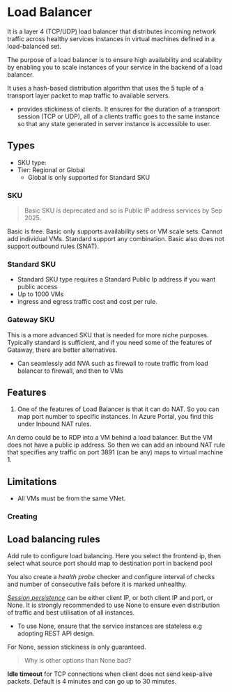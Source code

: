 # Load Balancer

It is a layer 4 (TCP/UDP) load balancer that distributes incoming network traffic across healthy services instances in virtual machines defined in a load-balanced set.

The purpose of a load balancer is to ensure high availability and scalability by enabling you to scale instances of your service in the backend of a load balancer.

It uses a hash-based distribution algorithm that uses the 5 tuple of a transport layer packet to map traffic to available servers.

- provides stickiness of clients. It ensures for the duration of a transport session (TCP or UDP), all of a clients traffic goes to the same instance so that any state generated in server instance is accessible to user.

## Types

- SKU type: 
- Tier: Regional or Global
    - Global is only supported for Standard SKU
### SKU

> Basic SKU is deprecated and so is Public IP address services by Sep 2025.

Basic is free. Basic only supports availability sets or VM scale sets. Cannot add individual VMs. Standard support any combination. Basic also does not support outbound rules (SNAT).

### Standard SKU

- Standard SKU type requires a Standard Public Ip address if you want public access
- Up to 1000 VMs
- ingress and egress traffic cost and cost per rule.

### Gateway SKU

This is a more advanced SKU that is needed for more niche purposes. Typically standard is sufficient, and if you need some of the features of Gataway, there are better alternatives. 

- Can seamlessly add NVA such as firewall to route traffic from load balancer to firewall, and then to VMs

## Features

1. One of the features of Load Balancer is that it can do NAT. So you can map port number to specific instances. In Azure Portal, you find this under Inbound NAT rules.

An demo could be to RDP into a VM behind a load balancer. But the VM does not have a public ip address. So then we can add an inbound NAT rule that specifies any traffic on port 3891 (can be any) maps to virtual machine 1.


## Limitations

- All VMs must be from the same VNet.

### Creating

## Load balancing rules

Add rule to configure load balancing. Here you select the frontend ip, then select what source port should map to destination port in backend pool

You also create a *health probe* checker and configure interval of checks and number of consecutive fails before it is marked unhealthy.



[*Session persistence*](https://learn.microsoft.com/en-us/azure/load-balancer/distribution-mode-concepts) can be either client IP, or both client IP and port, or None. It is strongly recommended to use None to ensure even distribution of traffic and best utilisation of all instances. 

- To use None, ensure that the service instances are stateless e.g adopting REST API design.

For None, session stickiness is only guaranteed.

> Why is other options than None bad?

**Idle timeout** for TCP connections when client does not send keep-alive packets. Default is 4 minutes and can go up to 30 minutes.

